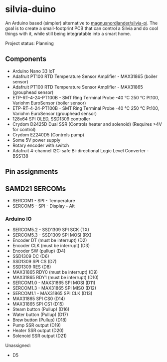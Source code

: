# silvia-duino
An Arduino based (simpler) alternative to [magnusnordlander/silvia-pi](https://github.com/magnusnordlander/silvia-pi). The goal is to create a small-footprint PCB that can control a Silvia and do cool things with it, while still being integratable into a smart home.

Project status: Planning

## Components

* Arduino Nano 33 IoT
* Adafruit PT100 RTD Temperature Sensor Amplifier - MAX31865 (boiler sensor)
* Adafruit PT100 RTD Temperature Sensor Amplifier - MAX31865 (grouphead sensor)
* ETP-RT-4-24-PT100B - SMT Ring Terminal Probe -40 °C 250 °C Pt100, Variohm EuroSensor (boiler sensor)
* ETP-RT-4-24-PT100B - SMT Ring Terminal Probe -40 °C 250 °C Pt100, Variohm EuroSensor (grouphead sensor)
* 128x64 SPI OLED, SSD1309 controller
* Crydom D2425D Dual SSR (Controls heater and solenoid) (Requires >4V for control)
* Crydom EZ240D5 (Controls pump)
* Some 5V power supply
* Rotary encoder with switch
* Adafruit 4-channel I2C-safe Bi-directional Logic Level Converter - BSS138

## Pin assignments

## SAMD21 SERCOMs
* SERCOM1 - SPI - Temperature
* SERCOM5 - SPI - Display - Alt

### Arduino IO
* SERCOM5.2 - SSD1309 SPI SCK (TX)
* SERCOM5.3 - SSD1309 SPI MOSI (RX)
* Encoder DT (must be interrupt) (D2)
* Encoder CLK (must be interrupt) (D3)
* Encoder SW (pullup) (D4)
* SSD1309 DC (D6)
* SSD1309 SPI CS (D7)
* SSD1309 RES (D8)
* MAX31865 RDY0 (must be interrupt) (D9)
* MAX31865 RDY1 (must be interrupt) (D10)
* SERCOM1.0 - MAX31865 SPI MOSI (D11)
* SERCOM1.3 - MAX31865 SPI MISO (D12)
* SERCOM1.1 - MAX31865 SPI CLK (D13)
* MAX31865 SPI CS0 (D14)
* MAX31865 SPI CS1 (D15)
* Steam button (Pullup) (D16)
* Water button (Pullup) (D17)
* Brew button (Pullup) (D18)
* Pump SSR output (D19)
* Heater SSR output (D20)
* Solenoid SSR output (D21)

Unassigned:
* D5
